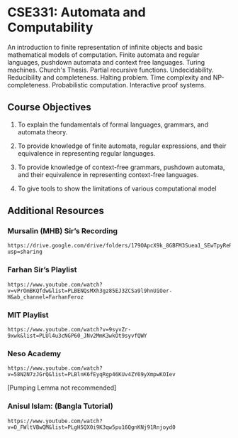 # CSE331: Automata and Computability

<p>An introduction to finite representation of infinite objects and basic mathematical models of computation. Finite automata and regular languages, pushdown automata and context free languages. Turing machines. Church's Thesis. Partial recursive functions. Undecidability. Reducibility and completeness. Halting problem. Time complexity and NP-completeness. Probabilistic computation. Interactive proof systems.</p>

## Course Objectives

1. To explain the fundamentals of formal languages, grammars, and automata theory.

2. To provide knowledge of finite automata, regular expressions, and their equivalence in representing regular languages.

3. To provide knowledge of context-free grammars, pushdown automata, and their equivalence in representing context-free languages.

4. To give tools to show the limitations of various computational model

## Additional Resources

### Mursalin (MHB) Sir’s Recording
    https://drive.google.com/drive/folders/179OApcX9k_8GBFM3Suea1_SEwTpyReRW?usp=sharing

### Farhan Sir’s Playlist
    https://www.youtube.com/watch?v=vPrOmBKQfdw&list=PLBENQsMXh3gz85EJ3ZCSa9l9hnUiOer-H&ab_channel=FarhanFeroz

### MIT Playlist
    https://www.youtube.com/watch?v=9syvZr-9xwk&list=PLUl4u3cNGP60_JNv2MmK3wkOt9syvfQWY

### Neso Academy
    https://www.youtube.com/watch?v=58N2N7zJGrQ&list=PLBlnK6fEyqRgp46KUv4ZY69yXmpwKOIev
[Pumping Lemma not recommended]

### Anisul Islam: (Bangla Tutorial)
    https://www.youtube.com/watch?v=O_FWltVBwQM&list=PLgH5QX0i9K3qw5pu16QgnKNj91Rnjoyd0
